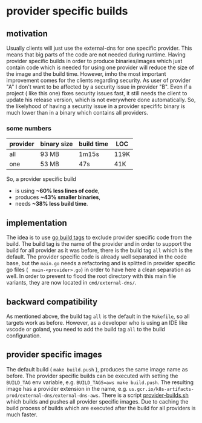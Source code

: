 # provider specific builds

## motivation

Usually clients will just use the external-dns for one specific provider. This means that big parts of the code are not needed during runtime. Having provider specific builds in order to produce binaries/images which just contain code which is needed for using one provider will reduce the size of the image and the build time.
However, imho the most important improvement comes for the clients regarding security. As user of provider "A" I don't want to be affected by a security issue in provider "B". Even if a project ( like this one) fixes security issues fast, it still needs the client to update his release version, which is not everywhere done automatically. So, the likelyhood of having a security issue in a provider specififc binary is much lower than in a binary which contains all providers.

### some numbers

| provider | binary size | build time | LOC     |
| -------- |------------ | ---------- | ------- |
| all      | 93 MB       | 1m15s      |  119K   |
| one      | 53 MB       | 47s        |   41K   |

So, a provider specific build
- is using **~60% less lines of code**,
- produces **~43% smaller binaries**,
- needs **~38% less build time**.

## implementation

The idea is to use [go build tags](https://golang.org/pkg/go/build/#hdr-Build_Constraints) to exclude provider specific code from the build. The build tag is the name of the provider and in order to support the build for all provider as it was before, there is the build tag `all` which is the default. The provider specific code is already well separated in the code base, but the `main.go` needs a refactoring and is splitted in provider specific go files ( ` main-<provider>.go`) in order to have here a clean separation as well. In order to prevent to flood the root directory with this main file variants, they are now located in `cmd/external-dns/`.

## backward compatibility

As mentioned above, the build tag `all` is the default in the `Makefile`, so all targets work as before. However, as a developer who is using an IDE like vscode or goland, you need to add the build tag `all` to the build configuration.

## provider specific images

The default build ( `make build.push` ), produces the same image name as before. The provider specific builds can be executed with setting the `BUILD_TAG` env variable, e.g. `BUILD_TAGS=aws make build.push`. The resulting image has a provider extension in the name, e.g. `us.gcr.io/k8s-artifacts-prod/external-dns/external-dns-aws`. There is a script [provider-builds.sh](./scripts/provider-builds.sh) which builds and pushes all provider specific images. Due to caching the build process of builds which are executed after the build for all providers is much faster.



